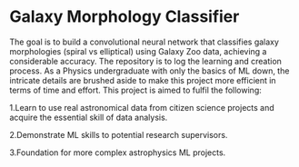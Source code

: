 # Galaxy Morphology Classifier
The goal is to build a convolutional neural network that classifies galaxy morphologies (spiral vs elliptical) using Galaxy Zoo data, achieving a considerable accuracy. The repository is to log the learning and creation process. As a Physics undergraduate with only the basics of ML down, the intricate details are brushed aside to make this project more efficient in terms of time and effort. This project is aimed to fulfil the following:

1.Learn to use real astronomical data from citizen science projects and acquire the essential skill of data analysis. 

2.Demonstrate ML skills to potential research supervisors.

3.Foundation for more complex astrophysics ML projects.


